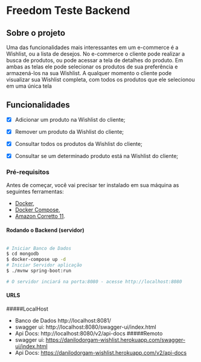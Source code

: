 # Freedom Teste Backend

##  Sobre o projeto

Uma das funcionalidades mais interessantes em um e-commerce
é a Wishlist, ou a lista de desejos. No e-commerce o cliente pode
realizar a busca de produtos, ou pode acessar a tela de detalhes
do produto. Em ambas as telas ele pode selecionar os produtos
de sua preferência e armazená-los na sua Wishlist. A qualquer
momento o cliente pode visualizar sua Wishlist completa, com
todos os produtos que ele selecionou em uma única tela


##  Funcionalidades

- [x] Adicionar um produto na Wishlist do cliente;
- [x] Remover um produto da Wishlist do cliente;
- [x] Consultar todos os produtos da Wishlist do cliente;
- [x] Consultar se um determinado produto está na Wishlist do
      cliente;



### Pré-requisitos

Antes de começar, você vai precisar ter instalado em sua máquina as seguintes ferramentas:
- [Docker](https://docs.docker.com/engine/install/ubuntu/),
- [Docker Compose](https://docs.docker.com/compose/install/),
- [Amazon Corretto 11](https://docs.aws.amazon.com/corretto/latest/corretto-11-ug/downloads-list.html).

####  Rodando o Backend (servidor)

```bash

# Iniciar Banco de Dados
$ cd mongodb
$ docker-compose up -d 
# Iniciar Servidor aplicação
$ ./mvnw spring-boot:run

# O servidor inciará na porta:8080 - acesse http://localhost:8080 

```

####  URLS
#####LocalHost
- Banco de Dados http://localhost:8081/
- swagger ui: http://localhost:8080/swagger-ui/index.html
- Api Docs: http://localhost:8080/v2/api-docs
#####Remoto
- swagger ui: https://danilodorgam-wishlist.herokuapp.com/swagger-ui/index.html
- Api Docs: https://danilodorgam-wishlist.herokuapp.com/v2/api-docs
